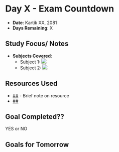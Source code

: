 # Day X - Exam Countdown

- **Date**: Kartik XX, 2081
- **Days Remaining**: X

## Study Focus/ Notes
- **Subjects Covered**:
  - Subject 1:
    ![](notes)
  - Subject 2:
    ![](notes)


## Resources Used
- [##](#) - Brief note on resource
- [##](#)

## Goal Completed??
YES or NO

## Goals for Tomorrow

